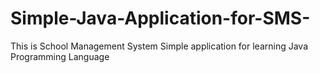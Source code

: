 # Simple-Java-Application-for-SMS-
This is School Management System Simple application for learning Java Programming Language
